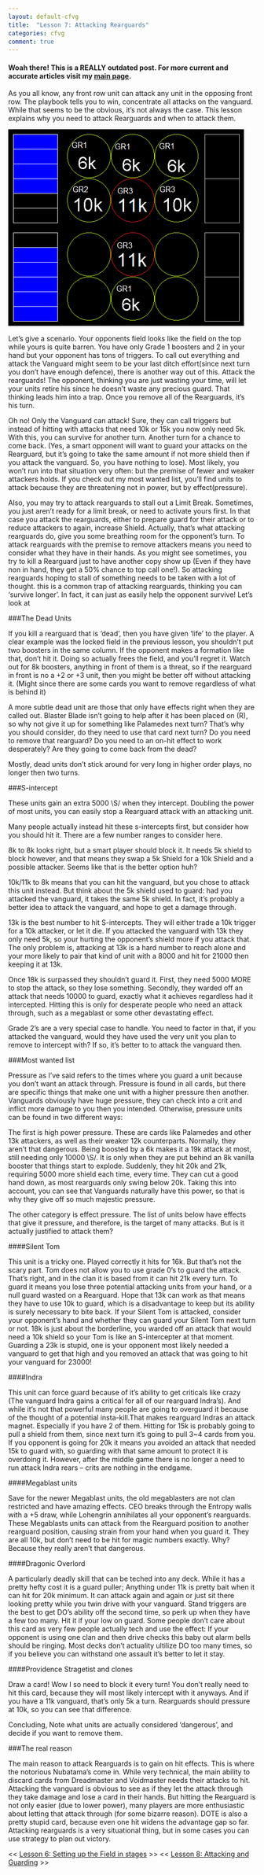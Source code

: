 ```yaml
---
layout: default-cfvg
title:  "Lesson 7: Attacking Rearguards"
categories: cfvg
comment: true
---
```

#### Woah there! This is a REALLY outdated post. For more current and accurate articles visit my [main page](/cfvg).

As you all know, any front row unit can attack any unit in the opposing front row. The playbook tells you to win, concentrate all attacks on the vanguard. While that seems to be the obvious, it’s not always the case. This lesson explains why you need to attack Rearguards and when to attack them.

<!-- more -->

[![2/2/2 on 0/2/0](/cfvg/image/field_006-small.png)](/cfvg/image/field_006.png)

Let’s give a scenario. Your opponents field looks like the field on the top while yours is quite barren. You have only Grade 1 boosters and 2 in your hand but your opponent has tons of triggers. To call out everything and attack the Vanguard might seem to be your last ditch effort(since next turn you don’t have enough defence), there is another way out of this. Attack the rearguards! The opponent, thinking you are just wasting your time, will let your units retire his since he doesn’t waste any precious guard. That thinking leads him into a trap. Once you remove all of the Rearguards, it’s his turn.

Oh no! Only the Vanguard can attack! Sure, they can call triggers but instead of hitting with attacks that need 10k or 15k you now only need 5k. With this, you can survive for another turn. Another turn for a chance to come back. (Yes, a smart opponent will want to guard your attacks on the Rearguard, but it’s going to take the same amount if not more shield then if you attack the vanguard. So, you have nothing to lose). Most likely, you won’t run into that situation very often: but the premise of fewer and weaker attackers holds. If you check out my most wanted list, you’ll find units to attack because they are threatening not in power, but by effect(pressure).

Also, you may try to attack rearguards to stall out a Limit Break. Sometimes, you just aren’t ready for a limit break, or need to activate yours first. In that case you attack the rearguards, either to prepare guard for their attack or to reduce attackers to again, increase Shield. Actually, that’s what attacking rearguards do, give you some breathing room for the opponent’s turn. To attack rearguards with the premise to remove attackers means you need to consider what they have in their hands. As you might see sometimes, you try to kill a Rearguard just to have another copy show up (Even if they have non in hand, they get a 50% chance to top call one!). So attacking rearguards hoping to stall of something needs to be taken with a lot of thought. this is a common trap of attacking rearguards, thinking you can ‘survive longer’. In fact, it can just as easily help the opponent survive! Let’s look at

###The Dead Units

If you kill a rearguard that is ‘dead’, then you have given ‘life’ to the player. A clear example was the locked field in the previous lesson, you shouldn’t put two boosters in the same column. If the opponent makes a formation like that, don’t hit it. Doing so actually frees the field, and you’ll regret it. Watch out for 8k boosters, anything in front of them is a threat, so if the rearguard in front is no a +2 or +3 unit, then you might be better off without attacking it. (Might since there are some cards you want to remove regardless of what is behind it)

A more subtle dead unit are those that only have effects right when they are called out. Blaster Blade isn’t going to help after it has been placed on (R), so why not give it up for something like Palamedes next turn? That’s why you should consider, do they need to use that card next turn? Do you need to remove that rearguard? Do you need to an on-hit effect to work desperately? Are they going to come back from the dead?

Mostly, dead units don’t stick around for very long in higher order plays, no longer then two turns.

###S-intercept

These units gain an extra 5000 \S/ when they intercept. Doubling the power of most units, you can easily stop a Rearguard attack with an attacking unit.

Many people actually instead hit these s-intercepts first, but consider how you should hit it. There are a few number ranges to consider here.

8k to 8k looks right, but a smart player should block it. It needs 5k shield to block however, and that means they swap a 5k Shield for a 10k Shield and a possible attacker. Seems like that is the better option huh?

10k/11k to 8k means that you can hit the vanguard, but you chose to attack this unit instead. But think about the 5k shield used to guard: had you attacked the vanguard, it takes the same 5k shield. In fact, it’s probably a better idea to attack the vanguard, and hope to get a damage through.

13k is the best number to hit S-intercepts. They will either trade a 10k trigger for a 10k attacker, or let it die. If you attacked the vanguard with 13k they only need 5k, so your hurting the opponent’s shield more if you attack that. The only problem is, attacking at 13k is a hard number to reach alone and your more likely to pair that kind of unit with a 8000 and hit for 21000 then keeping it at 13k.

Once 18k is surpassed they shouldn’t guard it. First, they need 5000 MORE to stop the attack, so they lose something. Secondly, they warded off an attack that needs 10000 to guard, exactly what it achieves regardless had it intercepted. Hitting this is only for desperate people who need an attack through, such as a megablast or some other devastating effect.

Grade 2’s are a very special case to handle. You need to factor in that, if you attacked the vanguard, would they have used the very unit you plan to remove to intercept with? If so, it’s better to to attack the vanguard then.

###Most wanted list

Pressure as I’ve said refers to the times where you guard a unit because you don’t want an attack through. Pressure is found in all cards, but there are specific things that make one unit with a higher pressure then another. Vanguards obviously have huge pressure, they can check into a crit and inflict more damage to you then you intended. Otherwise, pressure units can be found in two different ways:

The first is high power pressure. These are cards like Palamedes and other 13k attackers, as well as their weaker 12k counterparts. Normally, they aren’t that dangerous. Being boosted by a 6k makes it a 19k attack at most, still needing only 10000 \S/. It is only when they are put behind an 8k vanilla booster that things start to explode. Suddenly, they hit 20k and 21k, requiring 5000 more shield each time, every time. They can cut a good hand down, as most rearguards only swing below 20k. Taking this into account, you can see that Vanguards naturally have this power, so that is why they give off so much majestic pressure.

The other category is effect pressure. The list of units below have effects that give it pressure, and therefore, is the target of many attacks. But is it actually justified to attack them?

####Silent Tom

This unit is a tricky one. Played correctly it hits for 16k. But that’s not the scary part. Tom does not allow you to use grade 0’s to guard the attack. That’s right, and in the clan it is based from it can hit 21k every turn. To guard it means you lose three potential attacking units from your hand, or a null guard wasted on a Rearguard. Hope that 13k can work as that means they have to use 10k to guard, which is a disadvantage to keep but its ability is surely necessary to bite back. If your Silent Tom is attacked, consider your opponent’s hand and whether they can guard your Silent Tom next turn or not. 18k is just about the borderline, you warded off an attack that would need a 10k shield so your Tom is like an S-intercepter at that moment. Guarding a 23k is stupid, one is your opponent most likely needed a vanguard to get that high and you removed an attack that was going to hit your vanguard for 23000!

####Indra

This unit can force guard because of it’s ability to get criticals like crazy (The vanguard Indra gains a critical for all of our rearguard Indra’s). And while it’s not that powerful many people are going to overguard it because of the thought of a potential insta-kill.That makes rearguard Indras an attack magnet. Especially if you have 2 of them. Hitting for 15k is probably going to pull a shield from them, since next turn it’s going to pull 3~4 cards from you. If you opponent is going for 20k it means you avoided an attack that needed 15k to guard with, so guarding with that same amount to protect it is overdoing it. However, after the middle game there is no longer a need to run attack Indra rears – crits are nothing in the endgame.

####Megablast units

Save for the newer Megablast units, the old megablasters are not clan restricted and have amazing effects. CEO breaks through the Entropy walls with a +5 draw, while Lohengrin annihilates all your opponent’s rearguards. These Megablasts units can attack from the Rearguard position to another rearguard position, causing strain from your hand when you guard it. They are all 10k, but don’t need to be hit for magic numbers exactly. Why? Because they really aren’t that dangerous.

####Dragonic Overlord

A particularly deadly skill that can be teched into any deck. While it has a pretty hefty cost it is a guard puller; Anything under 11k is pretty bait when it can hit for 20k minimum. It can attack again and again or just sit there looking pretty while you twin drive with your vanguard. Stand triggers are the best to get DO’s ability off the second time, so perk up when they have a few too many. Hit it if your low on guard. Some people don’t care about this card as very few people actually tech and use the effect: If your opponent is using one clan and then drive checks this baby out alarm bells should be ringing. Most decks don’t actuality ultilize DO too many times, so if you believe you can withstand one assault it’s better to let it stay.

####Providence Stragetist and clones

Draw a card! Wow I so need to block it every turn! You don’t really need to hit this card, because they will most likely intercept with it anyways. And if you have a 11k vanguard, that’s only 5k a turn. Rearguards should pressure at 10k, so you can see that difference.

Concluding, Note what units are actually considered ‘dangerous’, and decide if you want to remove them.

###The real reason

The main reason to attack Rearguards is to gain on hit effects. This is where the notorious Nubatama’s come in. While very technical, the main ability to discard cards from Dreadmaster and Voidmaster needs their attacks to hit. Attacking the vanguard is obvious to see as if they let the attack through they take damage and lose a card in their hands. But hitting the Rearguard is not only easier (due to lower power), many players are more enthusiastic about letting that attack through (for some bizarre reason). DOTE is also a pretty stupid card, because even one hit widens the advantage gap so far. Attacking rearguards is a very situational thing, but in some cases you can use strategy to plan out victory.<i class="fa fa-stop"></i>

<< [Lesson 6: Setting up the Field in stages](/cfvg/lesson6) >> << [Lesson 8: Attacking and Guarding](/cfvg/lesson8) >>